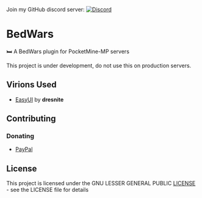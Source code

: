 Join my GitHub discord server: [![Discord](https://img.shields.io/discord/1104339932148924436?color=%2392e5fc&label=discord)](https://discord.gg/RHw85ZfSsb)

# BedWars
🛏️ A BedWars plugin for PocketMine-MP servers

This project is under development, do not use this on production servers.

## Virions Used
- [EasyUI](https://github.com/andresbytes/EasyUI) by **dresnite**

## Contributing

### Donating

- [PayPal](https://paypal.me/sergittos)

## License
This project is licensed under the GNU LESSER GENERAL PUBLIC [LICENSE](LICENSE) - see the LICENSE file for details
